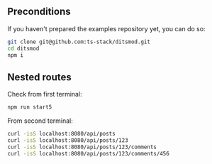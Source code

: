 ## Preconditions

If you haven't prepared the examples repository yet, you can do so:

```bash
git clone git@github.com:ts-stack/ditsmod.git
cd ditsmod
npm i
```

## Nested routes

Check from first terminal:

```bash
npm run start5
```

From second terminal:

```bash
curl -isS localhost:8080/api/posts
curl -isS localhost:8080/api/posts/123
curl -isS localhost:8080/api/posts/123/comments
curl -isS localhost:8080/api/posts/123/comments/456
```
